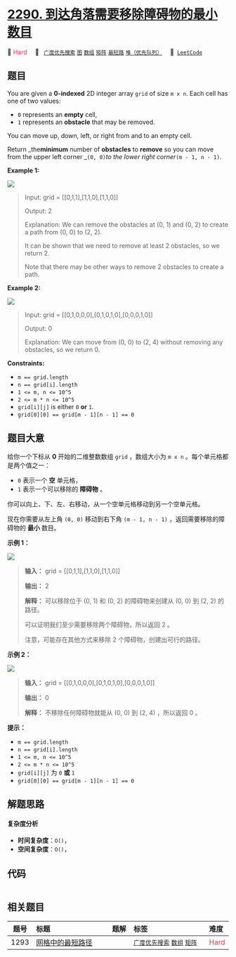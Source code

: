 # [2290. 到达角落需要移除障碍物的最小数目](https://leetcode.com/problems/minimum-obstacle-removal-to-reach-corner)

🔴 <font color=#ff334b>Hard</font>&emsp; 🔖&ensp; [`广度优先搜索`](/outline/tag/breadth-first-search.md) [`图`](/outline/tag/graph.md) [`数组`](/outline/tag/array.md) [`矩阵`](/outline/tag/matrix.md) [`最短路`](/outline/tag/shortest-path.md) [`堆（优先队列）`](/outline/tag/heap-priority-queue.md)&emsp; 🔗&ensp;[`LeetCode`](https://leetcode.com/problems/minimum-obstacle-removal-to-reach-corner)

## 题目

You are given a **0-indexed** 2D integer array `grid` of size `m x n`. Each
cell has one of two values:

  * `0` represents an **empty** cell,
  * `1` represents an **obstacle** that may be removed.

You can move up, down, left, or right from and to an empty cell.

Return _the**minimum** number of **obstacles** to **remove** so you can move
from the upper left corner _`(0, 0)`_to the lower right corner_`(m - 1, n -
1)`.



**Example 1:**

![](https://assets.leetcode.com/uploads/2022/04/06/example1drawio-1.png)

> Input: grid = [[0,1,1],[1,1,0],[1,1,0]]
> 
> Output: 2
> 
> Explanation: We can remove the obstacles at (0, 1) and (0, 2) to create a path from (0, 0) to (2, 2).
> 
> It can be shown that we need to remove at least 2 obstacles, so we return 2.
> 
> Note that there may be other ways to remove 2 obstacles to create a path.

**Example 2:**

![](https://assets.leetcode.com/uploads/2022/04/06/example1drawio.png)

> Input: grid = [[0,1,0,0,0],[0,1,0,1,0],[0,0,0,1,0]]
> 
> Output: 0
> 
> Explanation: We can move from (0, 0) to (2, 4) without removing any obstacles, so we return 0.

**Constraints:**

  * `m == grid.length`
  * `n == grid[i].length`
  * `1 <= m, n <= 10^5`
  * `2 <= m * n <= 10^5`
  * `grid[i][j]` is either `0` **or** `1`.
  * `grid[0][0] == grid[m - 1][n - 1] == 0`


## 题目大意

给你一个下标从 **0** 开始的二维整数数组 `grid` ，数组大小为 `m x n` 。每个单元格都是两个值之一：

  * `0` 表示一个 **空** 单元格，
  * `1` 表示一个可以移除的 **障碍物** 。

你可以向上、下、左、右移动，从一个空单元格移动到另一个空单元格。

现在你需要从左上角 `(0, 0)` 移动到右下角 `(m - 1, n - 1)` ，返回需要移除的障碍物的 **最小** 数目。



**示例 1：**

![](https://assets.leetcode.com/uploads/2022/04/06/example1drawio-1.png)

> 
> 
> 
> 
> 
> **输入：** grid = [[0,1,1],[1,1,0],[1,1,0]]
> 
> **输出：** 2
> 
> **解释：** 可以移除位于 (0, 1) 和 (0, 2) 的障碍物来创建从 (0, 0) 到 (2, 2) 的路径。
> 
> 可以证明我们至少需要移除两个障碍物，所以返回 2 。
> 
> 注意，可能存在其他方式来移除 2 个障碍物，创建出可行的路径。
> 
> 

**示例 2：**

![](https://assets.leetcode.com/uploads/2022/04/06/example1drawio.png)

> 
> 
> 
> 
> 
> **输入：** grid = [[0,1,0,0,0],[0,1,0,1,0],[0,0,0,1,0]]
> 
> **输出：** 0
> 
> **解释：** 不移除任何障碍物就能从 (0, 0) 到 (2, 4) ，所以返回 0 。
> 
> 



**提示：**

  * `m == grid.length`
  * `n == grid[i].length`
  * `1 <= m, n <= 10^5`
  * `2 <= m * n <= 10^5`
  * `grid[i][j]` 为 `0` **或** `1`
  * `grid[0][0] == grid[m - 1][n - 1] == 0`


## 解题思路

#### 复杂度分析

- **时间复杂度**：`O()`，
- **空间复杂度**：`O()`，

## 代码

```javascript

```

## 相关题目

<!-- prettier-ignore -->
| 题号 | 标题 | 题解 | 标签 | 难度 |
| :------: | :------ | :------: | :------ | :------ |
| 1293 | [网格中的最短路径](https://leetcode.com/problems/shortest-path-in-a-grid-with-obstacles-elimination) |  |  [`广度优先搜索`](/outline/tag/breadth-first-search.md) [`数组`](/outline/tag/array.md) [`矩阵`](/outline/tag/matrix.md) | <font color=#ff334b>Hard</font> |

<style>
.blue {
    background-color: #096dd9;
    padding: 0.25rem 0.5rem;
    margin: 0;
    font-size: 0.85em;
    border-radius: 3px;
    color: white;
    font-weight: 500;
}
table th:first-of-type { width: 10%; }
table th:nth-of-type(2) { width: 35%; }
table th:nth-of-type(3) { width: 10%; }
table th:nth-of-type(4) { width: 35%; }
table th:nth-of-type(5) { width: 10%; }
</style>
